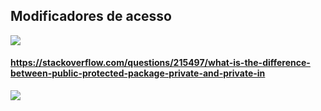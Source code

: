 ## Modificadores de acesso
![](https://github.com/JoseLeonardoCordeiroBahia/construtores-palavra-this-sobrecarga-encapsulamento-java/assets/63564226/cb824525-2800-4dfc-8437-40ad5392c66d)

#### https://stackoverflow.com/questions/215497/what-is-the-difference-between-public-protected-package-private-and-private-in
![](https://github.com/JoseLeonardoCordeiroBahia/construtores-palavra-this-sobrecarga-encapsulamento-java/assets/63564226/9a51dbb4-ffbe-48ab-a586-00781df5a99a)
